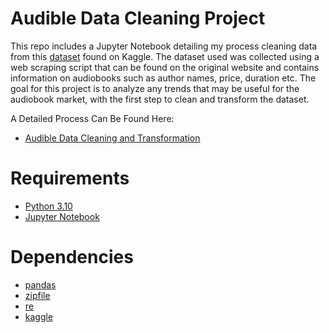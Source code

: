 # Audible Data Cleaning Project

This repo includes a Jupyter Notebook detailing my process cleaning data from this [dataset](https://www.kaggle.com/datasets/snehangsude/audible-dataset/data) found on Kaggle. 
The dataset used was collected using a web scraping script that can be found on the original website and contains information on audiobooks such as author names, price, duration etc.
The goal for this project is to analyze any trends that may be useful for the audiobook market, with the first step to clean and transform the dataset.

A Detailed Process Can Be Found Here:

- [Audible Data Cleaning and Transformation](https://github.com/enguyen17/Audible-Data-Cleaning/blob/master/datacleaning_audible.ipynb)

# Requirements
- [Python 3.10](https://www.python.org/downloads/release/python-3100/)
- [Jupyter Notebook](https://jupyter.org/)

# Dependencies
- [pandas](https://pandas.pydata.org/)
- [zipfile](https://docs.python.org/3/library/zipfile.html)
- [re](https://docs.python.org/3/library/re.html)
- [kaggle](https://www.kaggle.com/docs/api)
